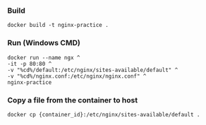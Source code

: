 ### Build
```
docker build -t nginx-practice .
```


### Run (Windows CMD)
```
docker run --name ngx ^
-it -p 80:80 ^
-v "%cd%/default:/etc/nginx/sites-available/default" ^
-v "%cd%/nginx.conf:/etc/nginx/nginx.conf" ^
nginx-practice
```

### Copy a file from the container to host
```
docker cp {container_id}:/etc/nginx/sites-available/default .
```